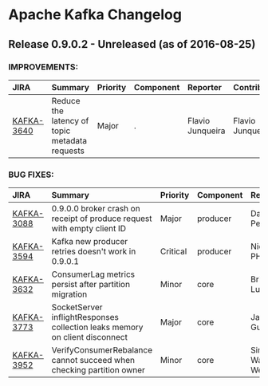 
<!---
# Licensed to the Apache Software Foundation (ASF) under one
# or more contributor license agreements.  See the NOTICE file
# distributed with this work for additional information
# regarding copyright ownership.  The ASF licenses this file
# to you under the Apache License, Version 2.0 (the
# "License"); you may not use this file except in compliance
# with the License.  You may obtain a copy of the License at
#
#     http://www.apache.org/licenses/LICENSE-2.0
#
# Unless required by applicable law or agreed to in writing, software
# distributed under the License is distributed on an "AS IS" BASIS,
# WITHOUT WARRANTIES OR CONDITIONS OF ANY KIND, either express or implied.
# See the License for the specific language governing permissions and
# limitations under the License.
-->
# Apache Kafka Changelog

## Release 0.9.0.2 - Unreleased (as of 2016-08-25)



### IMPROVEMENTS:

| JIRA | Summary | Priority | Component | Reporter | Contributor |
|:---- |:---- | :--- |:---- |:---- |:---- |
| [KAFKA-3640](https://issues.apache.org/jira/browse/KAFKA-3640) | Reduce the latency of topic metadata requests |  Major | . | Flavio Junqueira | Flavio Junqueira |


### BUG FIXES:

| JIRA | Summary | Priority | Component | Reporter | Contributor |
|:---- |:---- | :--- |:---- |:---- |:---- |
| [KAFKA-3088](https://issues.apache.org/jira/browse/KAFKA-3088) | 0.9.0.0 broker crash on receipt of produce request with empty client ID |  Major | producer | Dave Peterson | Grant Henke |
| [KAFKA-3594](https://issues.apache.org/jira/browse/KAFKA-3594) | Kafka new producer retries doesn't work in 0.9.0.1 |  Critical | producer | Nicolas PHUNG | Manikumar Reddy |
| [KAFKA-3632](https://issues.apache.org/jira/browse/KAFKA-3632) | ConsumerLag metrics persist after partition migration |  Minor | core | Brian Lueck | Jason Gustafson |
| [KAFKA-3773](https://issues.apache.org/jira/browse/KAFKA-3773) | SocketServer inflightResponses collection leaks memory on client disconnect |  Major | core | Jason Gustafson | Jason Gustafson |
| [KAFKA-3952](https://issues.apache.org/jira/browse/KAFKA-3952) | VerifyConsumerRebalance cannot succeed when checking partition owner |  Minor | core | Simon Wan Wenli | Simon Wan Wenli |


